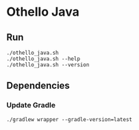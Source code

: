 # Othello Java

## Run

```shell
./othello_java.sh
./othello_java.sh --help
./othello_java.sh --version
```

## Dependencies

### Update Gradle

```shell
./gradlew wrapper --gradle-version=latest
```

